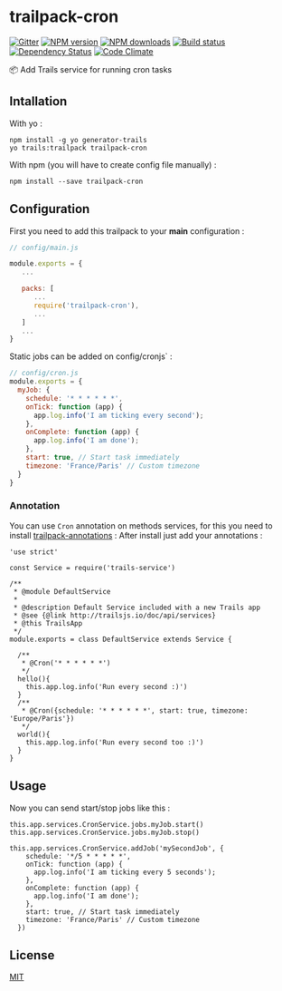 # trailpack-cron
[![Gitter][gitter-image]][gitter-url]
[![NPM version][npm-image]][npm-url]
[![NPM downloads][npm-download]][npm-url]
[![Build status][ci-image]][ci-url]
[![Dependency Status][daviddm-image]][daviddm-url]
[![Code Climate][codeclimate-image]][codeclimate-url]

:package: Add Trails service for running cron tasks

## Intallation
With yo : 

```
npm install -g yo generator-trails
yo trails:trailpack trailpack-cron
```

With npm (you will have to create config file manually) :
 
`npm install --save trailpack-cron`

## Configuration
First you need to add this trailpack to your __main__ configuration : 
```js
// config/main.js

module.exports = {
   ...

   packs: [
      ...
      require('trailpack-cron'),
      ...
   ]
   ...
}
```

Static jobs can be added on config/cronjs` :
```js
// config/cron.js
module.exports = {
  myJob: {
    schedule: '* * * * * *',
    onTick: function (app) {
      app.log.info('I am ticking every second');
    },
    onComplete: function (app) {
      app.log.info('I am done');
    },
    start: true, // Start task immediately
    timezone: 'France/Paris' // Custom timezone
  }
}
```

### Annotation
You can use `Cron` annotation on methods services, for this you need to install [trailpack-annotations](https://github.com/jaumard/trailpack-annotations) : 
After install just add your annotations : 

```
'use strict'

const Service = require('trails-service')

/**
 * @module DefaultService
 *
 * @description Default Service included with a new Trails app
 * @see {@link http://trailsjs.io/doc/api/services}
 * @this TrailsApp
 */
module.exports = class DefaultService extends Service {

  /**
   * @Cron('* * * * * *')
   */
  hello(){
    this.app.log.info('Run every second :)')
  }
  /**
   * @Cron({schedule: '* * * * * *', start: true, timezone: 'Europe/Paris'})
   */
  world(){
    this.app.log.info('Run every second too :)')
  }
}

```

## Usage
Now you can send start/stop jobs like this : 

```
this.app.services.CronService.jobs.myJob.start()
this.app.services.CronService.jobs.myJob.stop()
```

```
this.app.services.CronService.addJob('mySecondJob', {
    schedule: '*/5 * * * * *',
    onTick: function (app) {
      app.log.info('I am ticking every 5 seconds');
    },
    onComplete: function (app) {
      app.log.info('I am done');
    },
    start: true, // Start task immediately
    timezone: 'France/Paris' // Custom timezone
  })
```

## License
[MIT](https://github.com/jaumard/trailpack-cron/blob/master/LICENSE)

[npm-image]: https://img.shields.io/npm/v/trailpack-cron.svg?style=flat-square
[npm-url]: https://npmjs.org/package/trailpack-cron
[npm-download]: https://img.shields.io/npm/dt/trailpack-cron.svg
[ci-image]: https://travis-ci.org/jaumard/trailpack-cron.svg?branch=master
[ci-url]: https://travis-ci.org/jaumard/trailpack-cron
[daviddm-image]: http://img.shields.io/david/jaumard/trailpack-cron.svg?style=flat-square
[daviddm-url]: https://david-dm.org/jaumard/trailpack-cron
[codeclimate-image]: https://img.shields.io/codeclimate/github/jaumard/trailpack-cron.svg?style=flat-square
[codeclimate-url]: https://codeclimate.com/github/jaumard/trailpack-cron
[gitter-image]: http://img.shields.io/badge/+%20GITTER-JOIN%20CHAT%20%E2%86%92-1DCE73.svg?style=flat-square
[gitter-url]: https://gitter.im/trailsjs/trails
